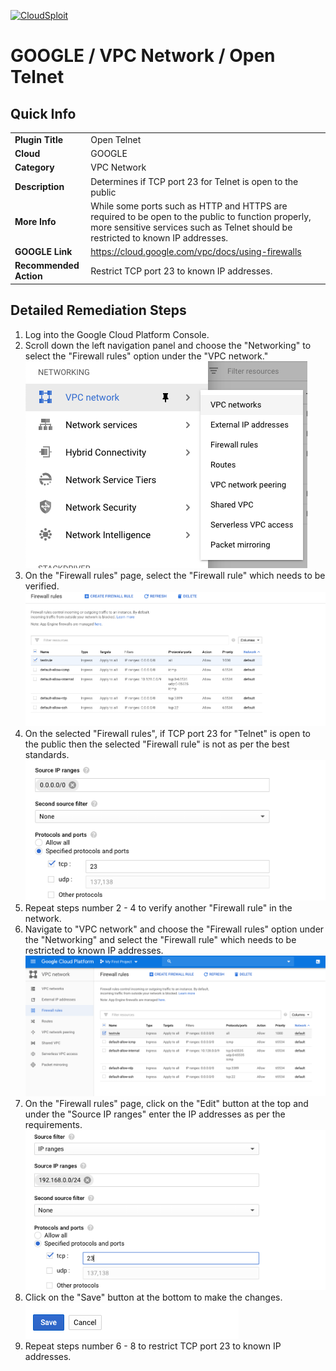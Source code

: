 [![CloudSploit](https://cloudsploit.com/img/logo-new-big-text-100.png "CloudSploit")](https://cloudsploit.com)

# GOOGLE / VPC Network / Open Telnet

## Quick Info

| | |
|-|-|
| **Plugin Title** | Open Telnet |
| **Cloud** | GOOGLE |
| **Category** | VPC Network |
| **Description** | Determines if TCP port 23 for Telnet is open to the public |
| **More Info** | While some ports such as HTTP and HTTPS are required to be open to the public to function properly, more sensitive services such as Telnet should be restricted to known IP addresses. |
| **GOOGLE Link** | https://cloud.google.com/vpc/docs/using-firewalls |
| **Recommended Action** | Restrict TCP port 23 to known IP addresses. |

## Detailed Remediation Steps
1. Log into the Google Cloud Platform Console.
2. Scroll down the left navigation panel and choose the "Networking" to select the "Firewall rules" option under the "VPC network."</br> <img src="/resources/google/vpcnetwork/open-telnet/step2.png"/>
3. On the "Firewall rules" page, select the "Firewall rule" which needs to be verified. </br> <img src="/resources/google/vpcnetwork/open-telnet/step3.png"/>
4. On the selected "Firewall rules", if TCP port 23 for "Telnet" is open to the public then the selected "Firewall rule" is not as per the best standards. </br> <img src="/resources/google/vpcnetwork/open-telnet/step4.png"/>
5. Repeat steps number 2 - 4 to verify another "Firewall rule" in the network.</br>
6. Navigate to "VPC network" and choose the "Firewall rules" option under the "Networking" and select the "Firewall rule" which needs to be restricted to known IP addresses.</br> <img src="/resources/google/vpcnetwork/open-telnet/step6.png"/>
7. On the "Firewall rules" page, click on the "Edit" button at the top and under the "Source IP ranges" enter the IP addresses as per the requirements.</br> <img src="/resources/google/vpcnetwork/open-telnet/step7.png"/>
8. Click on the "Save" button at the bottom to make the changes.</br> <img src="/resources/google/vpcnetwork/open-telnet/step8.png"/>
9. Repeat steps number 6 - 8 to restrict TCP port 23 to known IP addresses.</br> 

